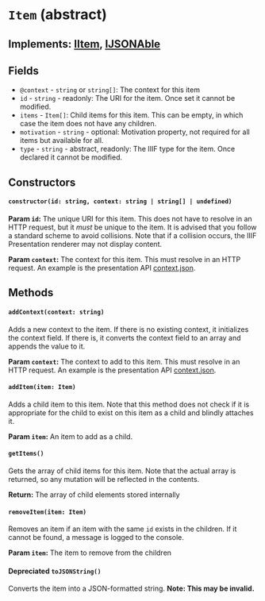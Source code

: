 # `Item` (abstract)
## **Implements:** [IItem](/interface_iitem), [IJSONAble](/interface_ijsonable)

## Fields
* `@context` - `string` or `string[]`: The context for this item
* `id` - `string` - readonly: The URI for the item. Once set it cannot be modified.
* `items` - `Item[]`: Child items for this item. This can be empty, in which case the item does not have any children.
* `motivation` - `string` - optional: Motivation property, not required for all items but available for all.
* `type` - `string` - abstract, readonly: The IIIF type for the item. Once declared it cannot be modified.

## Constructors
#### `constructor(id: string, context: string | string[] | undefined)`

**Param `id`:** The unique URI for this item. This does not have to resolve in an HTTP request, but it _must_ be unique to the item. It is advised that you follow a standard scheme to avoid collisions. Note that if a collision occurs, the IIIF Presentation renderer may not display content.

**Param `context`:** The context for this item. This must resolve in an HTTP  request. An example is the presentation API [context.json](http://iiif.io/api/presentation/3/context.json).

## Methods
#### `addContext(context: string)`
Adds a new context to the item. If there is no existing context, it initializes
the context field. If there is, it converts the context field to an array and
appends the value to it.

**Param `context`:** The context to add to this item. This must resolve in an HTTP request. An example is the presentation API [context.json](http://iiif.io/api/presentation/3/context.json).

#### `addItem(item: Item)`
Adds a child item to this item. Note that this method does not check if it is
appropriate for the child to exist on this item as a child and blindly attaches
it.

**Param `item`:** An item to add as a child.

#### `getItems()`
Gets the array of child items for this item. Note that the actual array is
returned, so any mutation will be reflected in the contents.

**Return:** The array of child elements stored internally

#### `removeItem(item: Item)`
Removes an item if an item with the same `id` exists in the children. If it
cannot be found, a message is logged to the console.

**Param `item`:** The item to remove from the children

#### **Depreciated** `toJSONString()`
Converts the item into a JSON-formatted string.
**Note: This may be invalid.**
